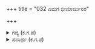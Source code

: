 +++
title = "032 ಎಮಗೆ ಭೀಮಾರ್ಜುನರ"

+++

<details><summary>ಗದ್ಯ (ಕ.ಗ.ಪ) </summary>

32. ಮತ್ತೆ ಯುಧಿಷ್ಠರನಿಗೆ "ನನ್ನ ಜೊತೆಯಲ್ಲಿ ಭೀಮಾರ್ಜುನರನ್ನು ಕಳಿಸು. ಶತ್ರುಗಳ ಪತ್ನಿಯರ ಸೀಮಂತಮಣಿಗಳನ್ನು ನಿಮಿಷ ಮಾತ್ರದಲ್ಲಿ ತರಿಸಿಕೊಡುತ್ತೇನೆ. ಶತ್ರುರಾಜರನ್ನು ಮುಗಿಸಿಬಿಡುತ್ತೇನೆ. ಯುದ್ಧವನ್ನು ಗೆದ್ದಾಯಿತೆಂದೇ ತಿಳಿ. ಇನ್ನು ಯಜ್ಞಕ್ಕೆ ಯಾವ ಅಡ್ಡಿಯೂ ಇರದು. ನಿನ್ನ ಮನಸ್ಸಿಗೆ ಯಾವ ಭ್ರಮೆಯೂ ಬೇಡ” ಎಂದ.
</details>

<details><summary>ಪದಾರ್ಥ (ಕ.ಗ.ಪ) </summary>

ನಿಷ್ಪ್ರತ್ಯೂಹ-ಅಡ್ಡಿಯಿಲ್ಲದಿರುವುದು, ನಿರಾತಂಕ  
ಎಮಗೆ ಭೀಮಾರ್ಜುನರ ಕೊಡು-ನನ್ನೊಡನೆ ಭೀಮ ಅರ್ಜುನರನ್ನು ಕಳಿಸಿಕೊಡು, ರಿಪು ರಮಣಿಯರ-ಶತ್ರುರಾಜ ಪತ್ನಿಯರ, ಸೀಮಂತ ಮಣಿಗಳ-ಮಾಂಗಲ್ಯದ ರತ್ನಗಳನ್ನು, ನಿಮಿಷದಲಿ ತರಿಸುವೆನು-ನಿಮಿಷ ಮಾತ್ರದಲ್ಲಿ ತರಿಸಿಕೊಡುತ್ತೇನೆ, (ಶತ್ರುರಾಜರ ಸಾವಿನಿಂದ ಅವರನ್ನು ವಿಧವೆಯರನ್ನಾಗಿಸಿ ಬಿಡುತ್ತೇನೆ), ಅಹಿತ ಭೂಮಿಪರ-ಶತ್ರುರಾಜರುಗಳನ್ನು, ಹರಿಸುವೆನ-ನಾಶಮಾಡಿಸಿಬಿಡುತ್ತೇನೆ, ಸಮರ ಜಯವಿನ್ನಾಯ್ತು-ಇನ್ನು ಯುದ್ಧವನ್ನು ಜಯಿಸಿ ಆಯಿತೆಂದು ತಿಳಿ. ಇನ್ನು ಭ್ರಮೆಯ ಮಾಡದಿರು-ಯಾವ ಭ್ರಮೆಯನ್ನು ಇಟ್ಟುಕೊಳ್ಳಬೇಡ, ಯಜ್ಞೋದ್ಯಮಕೆ-ಯಜ್ಞದ ಕಾರ್ಯಕ್ಕೆ, ನಿಷ್ಪ್ರತ್ಯೂಹ-ಯಾವ ಅಡ್ಡಿಯೂ ಇರದು ಎಂದು,  ನೃಪತಿಗೆ-ಧರ್ಮರಾಜನಿಗೆ, ನುಡಿದನಸುರಾರಿ-ಕೃಷ್ಣ ಹೇಳಿದ
</details>
